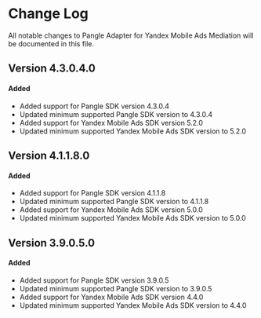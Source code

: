 # Change Log
All notable changes to Pangle Adapter for Yandex Mobile Ads Mediation will be documented in this file.

## Version 4.3.0.4.0

#### Added
* Added support for Pangle SDK version 4.3.0.4
* Updated minimum supported Pangle SDK version to 4.3.0.4
* Added support for Yandex Mobile Ads SDK version 5.2.0
* Updated minimum supported Yandex Mobile Ads SDK version to 5.2.0

## Version 4.1.1.8.0

#### Added
* Added support for Pangle SDK version 4.1.1.8
* Updated minimum supported Pangle SDK version to 4.1.1.8
* Added support for Yandex Mobile Ads SDK version 5.0.0
* Updated minimum supported Yandex Mobile Ads SDK version to 5.0.0

## Version 3.9.0.5.0

#### Added
* Added support for Pangle SDK version 3.9.0.5
* Updated minimum supported Pangle SDK version to 3.9.0.5
* Added support for Yandex Mobile Ads SDK version 4.4.0
* Updated minimum supported Yandex Mobile Ads SDK version to 4.4.0
